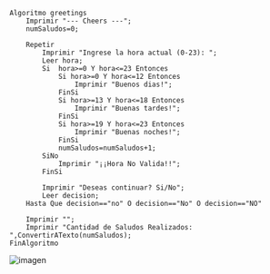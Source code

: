 ```
Algoritmo greetings
	Imprimir "--- Cheers ---";
	numSaludos=0;
	
	Repetir
		Imprimir "Ingrese la hora actual (0-23): ";
		Leer hora;
		Si  hora>=0 Y hora<=23 Entonces			
			Si hora>=0 Y hora<=12 Entonces
				Imprimir "Buenos dias!";
			FinSi
			Si hora>=13 Y hora<=18 Entonces
				Imprimir "Buenas tardes!";
			FinSi
			Si hora>=19 Y hora<=23 Entonces
				Imprimir "Buenas noches!";
			FinSi
			numSaludos=numSaludos+1;
		SiNo
			Imprimir "¡¡Hora No Valida!!";
		FinSi
		
		Imprimir "Deseas continuar? Si/No";
		Leer decision;
	Hasta Que decision=="no" O decision=="No" O decision=="NO"
	
	Imprimir "";
	Imprimir "Cantidad de Saludos Realizados: ",ConvertirATexto(numSaludos);
FinAlgoritmo
```
![imagen](https://user-images.githubusercontent.com/116420679/209076360-8512681f-8bc8-4d5d-9a20-3977f654bda6.png)

